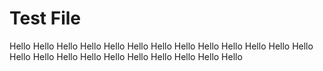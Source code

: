 # Test File
Hello
Hello
Hello
Hello
Hello
Hello
Hello
Hello
Hello
Hello
Hello
Hello
Hello
Hello
Hello
Hello
Hello
Hello
Hello
Hello
Hello
Hello
Hello
